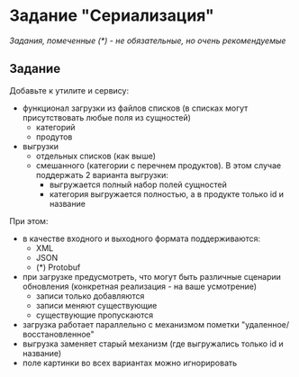 # Задание "Сериализация"

*Задания, помеченные (\*) - не обязательные, но очень рекомендуемые*

## Задание
Добавьте к утилите и сервису: 
- функционал загрузки из файлов списков (в списках могут присутствовать любые поля из сущностей)
    - категорий 
    - продутов
- выгрузки 
    - отдельных списков (как выше) 
    - смешанного (категории с перечнем продуктов). В этом случае поддержать 2 варианта выгрузки:
        - выгружается полный набор полей сущностей
        - категория выгружается полностью, а в продукте только id и название

При этом:
- в качестве входного и выходного формата поддерживаются:
    - XML
    - JSON
    - (\*) Protobuf
- при загрузке предусмотреть, что могут быть различные сценарии обновления (конкретная реализация - на ваше усмотрение)
    - записи только добавляются
    - записи меняют существующие 
    - существующие пропускаются
- загрузка работает параллельно с механизмом пометки "удаленное/восстановленное"
- выгрузка заменяет старый механизм (где выгружались только id и название)
- поле картинки во всех вариантах можно игнорировать